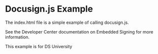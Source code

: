 # Docusign.js Example

The index.html file is a simple example of calling docusign.js.

See the Developer Center documentation on Embedded Signing for more information.

This example is for DS University